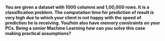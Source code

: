 **You are given a dataset with 1000 columns and 1,00,000 rows. It is a classification problem. The computation time for prediction of result is very high due to which your client is not happy with the speed of prediction he is receiving. You/him also have  memory constraints on your PCs. Being a senior Machine Learning how can you solve this case making practical assumptions?**
